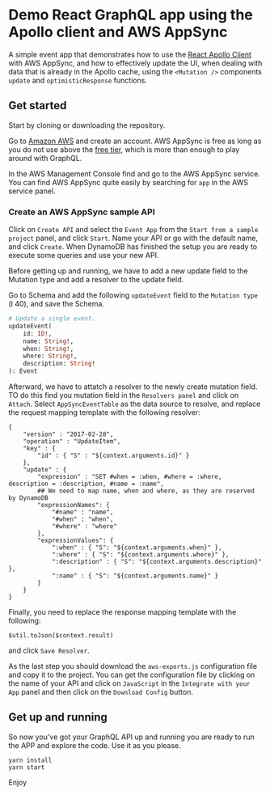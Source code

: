 # Demo React GraphQL app using the Apollo client and AWS AppSync

A simple event app that demonstrates how to use the
[React Apollo Client](https://www.apollographql.com/docs/react/) with AWS
AppSync, and how to effectively update the UI, when dealing with data that is
already in the Apollo cache, using the `<Mutation />` components `update` and
`optimisticResponse` functions.

## Get started

Start by cloning or downloading the repository.

Go to [Amazon AWS](http://aws.amazon.com) and create an account. AWS AppSync is
free as long as you do not use above the
[free tier](https://aws.amazon.com/appsync/pricing/), which is more than enough
to play around with GraphQL.

In the AWS Management Console find and go to the AWS AppSync service. You can
find AWS AppSync quite easily by searching for `app` in the AWS service panel.

### Create an AWS AppSync sample API

Click on `Create API` and select the `Event App` from the
`Start from a sample project` panel, and click `Start`. Name your API or go with
the default name, and click `Create`. When DynamoDB has finished the setup you
are ready to execute some queries and use your new API.

Before getting up and running, we have to add a new update field to the Mutation
type and add a resolver to the update field.

Go to Schema and add the following `updateEvent` field to the `Mutation type` (l
40), and save the Schema.

```graphql
# Update a single event.
updateEvent(
    id: ID!,
    name: String!,
    when: String!,
    where: String!,
    description: String!
): Event
```

Afterward, we have to attatch a resolver to the newly create mutation field. TO
do this find you mutation field in the `Resolvers panel` and click on `Attach`.
Select `AppSyncEventTable` as the data source to resolve, and replace the
request mapping template with the following resolver:

```
{
    "version" : "2017-02-28",
    "operation" : "UpdateItem",
    "key" : {
        "id" : { "S" : "${context.arguments.id}" }
    },
    "update" : {
        "expression" : "SET #when = :when, #where = :where, description = :description, #name = :name",
        ## We need to map name, when and where, as they are reserved by DynamoDB
        "expressionNames": {
            "#name" : "name",
            "#when" : "when",
            "#where" : "where"
        },
        "expressionValues": {
            ":when" : { "S": "${context.arguments.when}" },
            ":where" : { "S": "${context.arguments.where}" },
            ":description" : { "S": "${context.arguments.description}" },
            ":name" : { "S": "${context.arguments.name}" }
        }
    }
}
```

Finally, you need to replace the response mapping template with the following:

```
$util.toJson($context.result)
```

and click `Save Resolver`.

As the last step you should download the `aws-exports.js` configuration file and
copy it to the project. You can get the configuration file by clicking on the
name of your API and click on `JavaScript` in the `Integrate with your App`
panel and then click on the `Download Config` button.

## Get up and running

So now you've got your GraphQL API up and running you are ready to run the APP
and explore the code. Use it as you please.

```
yarn install
yarn start
```

Enjoy

